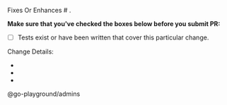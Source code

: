 Fixes Or Enhances # .

**Make sure that you've checked the boxes below before you submit PR:**
- [ ] Tests exist or have been written that cover this particular change.

Change Details:

- 
- 
- 


@go-playground/admins